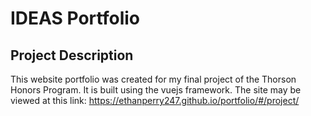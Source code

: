 # IDEAS Portfolio

## Project Description

This website portfolio was created for my final project of the Thorson Honors Program. It is built using the vuejs framework. 
The site may be viewed at this link: https://ethanperry247.github.io/portfolio/#/project/
